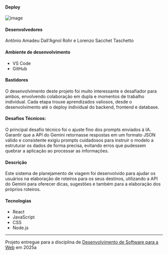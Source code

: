 #### Deploy

![image](https://github.com/user-attachments/assets/a04c48ad-7bc2-4492-85ef-232cfce2b37b)

 #### Desenvolvedores
 
 Antônio Amadeu Dall'Agnol Rohr e
 Lorenzo Sacchet Taschetto
 
 #### Ambiente de desenvolvimento
 
 - VS Code
 - GitHub
 
 #### Bastidores
 
 O desenvolvimento deste projeto foi muito interessante e desafiador para ambos, envolvendo colaboração em dupla e momentos de trabalho individual. Cada etapa trouxe aprendizados valiosos, desde o desenvolvimento até o deploy individual do backend, frontend e database.

 #### Desafios Técnicos:

 O principal desafio técnico foi o ajuste fino dos prompts enviados à IA. Garantir que a API do Gemini retornasse respostas em um formato JSON válido e consistente exigiu prompts cuidadosos para instruir o modelo a estruturar os dados de forma precisa, evitando erros que pudessem quebrar a aplicação ao processar as informações.
 
 #### Descrição

Este sistema de planejamento de viagem foi desenvolvido para ajudar os usuários na elaboração de roteiros para os seus destinos, utilizando a API do Gemini para oferecer dicas, sugestões e também para a elaboração dos próprios roteiros.
 
 #### Tecnologias
 - React
 - JavaScript
 - CSS
 - Node.js

 
 ---

 Projeto entregue para a disciplina de [Desenvolvimento de Software para a Web](http://github.com/andreainfufsm/elc1090-2025a) em 2025a
